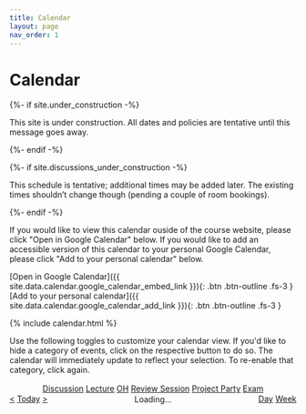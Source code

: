 ```yaml
---
title: Calendar
layout: page
nav_order: 1
---
```


<h1>Calendar</h1>

{%- if site.under_construction -%}
<p class="warning">
This site is under construction. All dates and policies are tentative until this message goes away.
</p>
{%- endif -%}

{%- if site.discussions_under_construction -%}
<p class="warning">
This schedule is tentative; additional times may be added later. The existing times shouldn’t change though (pending a couple of room bookings).
</p>
{%- endif -%}

If you would like to view this calendar ouside of the course website, please click "Open in Google Calendar" below. If you would like to add an accessible version of this calendar to your personal Google Calendar, please click "Add to your personal calendar" below.

[Open in Google Calendar]({{ site.data.calendar.google_calendar_embed_link }}){: .btn .btn-outline .fs-3 } [Add to your personal calendar]({{ site.data.calendar.google_calendar_add_link }}){: .btn .btn-outline .fs-3 }

{% include calendar.html %}

<div id="calendarContainer">
  <div id="calendarControls" class="btn-toolbar justify-content-between" role="toolbar" aria-label="Calendar control toolbar">
    Use the following toggles to customize your calendar view. If you'd like to hide a category of events, click on the respective button to do so. The calendar will immediately update to reflect your selection. To re-enable that category, click again.
    <span style="display: block; height: 1rem;"></span>
    <div class="input-group mb-3" role="group" aria-label="Calendar category toggles" style="text-align: center;">
      <a href="#" class="btn btn-outline-primary" data-action="toggle-category-disc">Discussion</a>
      <a href="#" class="btn btn-outline-primary" data-action="toggle-category-lecture">Lecture</a>
      <a href="#" class="btn btn-outline-primary" data-action="toggle-category-oh">OH</a>
      <a href="#" class="btn btn-outline-primary" data-action="toggle-category-review">Review Session</a>
      <a href="#" class="btn btn-outline-primary" data-action="toggle-category-party">Project Party</a>
      <a href="#" class="btn btn-outline-primary" data-action="toggle-category-exam">Exam</a>
    </div>
    <div class="d-flex">
      <div style="display: flex; justify-content: space-between; align-items: center; width: 100%;">
        <div class="btn-group" role="group" aria-label="Calendar date controls" style="text-align: left;">
          <a href="#" class="btn btn-outline-primary" data-action="move-prev">&lt;</a>
          <a href="#" class="btn btn-outline-primary" data-action="move-today">Today</a>
          <a href="#" class="btn btn-outline-primary" data-action="move-next">&gt;</a>
        </div>
        <div id="calendarSpinner" class="spinner-border d-none" style="margin-top: .125rem; text-align: center;" role="status">
          <span class="visually-hidden">Loading...</span>
        </div>
        <div class="btn-group" role="group" aria-label="Calendar view controls" style="text-align: right;">
          <a href="#" class="btn btn-outline-primary" data-action="change-view-day">Day</a>
          <a href="#" class="btn btn-outline-primary" data-action="change-view-week">Week</a>
        </div>
      </div>
    </div>
  </div>
</div>

<script>
  document.addEventListener("DOMContentLoaded", function() {
    initCalendar();
  });
</script>
